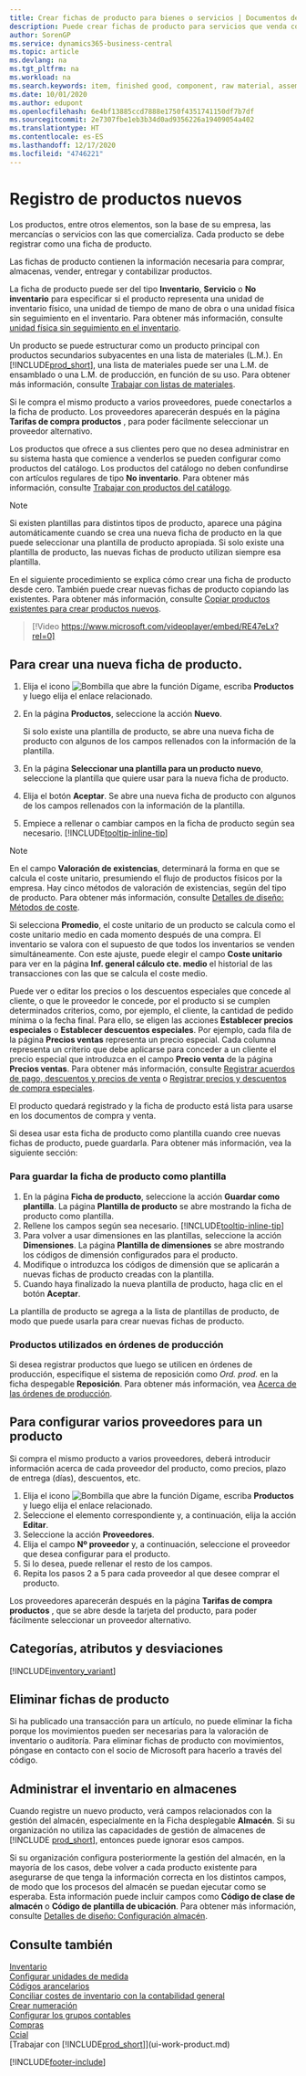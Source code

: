 ```yaml
---
title: Crear fichas de producto para bienes o servicios | Documentos de Microsoft
description: Puede crear fichas de producto para servicios que venda como horas y para productos físicos, como productos de ensamblaje, productos terminados, componentes o materias primas, que venda del inventario.
author: SorenGP
ms.service: dynamics365-business-central
ms.topic: article
ms.devlang: na
ms.tgt_pltfrm: na
ms.workload: na
ms.search.keywords: item, finished good, component, raw material, assembly item
ms.date: 10/01/2020
ms.author: edupont
ms.openlocfilehash: 6e4bf13885ccd7888e1750f4351741150df7b7df
ms.sourcegitcommit: 2e7307fbe1eb3b34d0ad9356226a19409054a402
ms.translationtype: HT
ms.contentlocale: es-ES
ms.lasthandoff: 12/17/2020
ms.locfileid: "4746221"
---
```

# <a name="register-new-items"></a>Registro de productos nuevos

Los productos, entre otros elementos, son la base de su empresa, las mercancías o servicios con las que comercializa. Cada producto se debe registrar como una ficha de producto.

Las fichas de producto contienen la información necesaria para comprar, almacenas, vender, entregar y contabilizar productos.

La ficha de producto puede ser del tipo **Inventario**, **Servicio** o **No inventario** para especificar si el producto representa una unidad de inventario físico, una unidad de tiempo de mano de obra o una unidad física sin seguimiento en el inventario. Para obtener más información, consulte [unidad física sin seguimiento en el inventario](inventory-about-item-types.md).

Un producto se puede estructurar como un producto principal con productos secundarios subyacentes en una lista de materiales (L.M.). En [!INCLUDE[prod_short](includes/prod_short.md)], una lista de materiales puede ser una L.M. de ensamblado o una L.M. de producción, en función de su uso. Para obtener más información, consulte [Trabajar con listas de materiales](inventory-how-work-BOMs.md).

Si le compra el mismo producto a varios proveedores, puede conectarlos a la ficha de producto. Los proveedores aparecerán después en la página **Tarifas de compra productos** , para poder fácilmente seleccionar un proveedor alternativo.

Los productos que ofrece a sus clientes pero que no desea administrar en su sistema hasta que comience a venderlos se pueden configurar como productos del catálogo. Los productos del catálogo no deben confundirse con artículos regulares de tipo **No inventario**. Para obtener más información, consulte [Trabajar con productos del catálogo](inventory-how-work-nonstock-items.md).  

> [!NOTE]  
> Si existen plantillas para distintos tipos de producto, aparece una página automáticamente cuando se crea una nueva ficha de producto en la que puede seleccionar una plantilla de producto apropiada. Si solo existe una plantilla de producto, las nuevas fichas de producto utilizan siempre esa plantilla.

En el siguiente procedimiento se explica cómo crear una ficha de producto desde cero. También puede crear nuevas fichas de producto copiando las existentes. Para obtener más información, consulte [Copiar productos existentes para crear productos nuevos](inventory-how-copy-items.md).  

> [!Video https://www.microsoft.com/videoplayer/embed/RE47eLx?rel=0]

## <a name="to-create-a-new-item-card"></a>Para crear una nueva ficha de producto.

1. Elija el icono ![Bombilla que abre la función Dígame](media/ui-search/search_small.png "Dígame qué desea hacer"), escriba **Productos** y luego elija el enlace relacionado.  
2. En la página **Productos**, seleccione la acción **Nuevo**.

    Si solo existe una plantilla de producto, se abre una nueva ficha de producto con algunos de los campos rellenados con la información de la plantilla.
3. En la página **Seleccionar una plantilla para un producto nuevo**, seleccione la plantilla que quiere usar para la nueva ficha de producto.
4. Elija el botón **Aceptar**. Se abre una nueva ficha de producto con algunos de los campos rellenados con la información de la plantilla.
5. Empiece a rellenar o cambiar campos en la ficha de producto según sea necesario. [!INCLUDE[tooltip-inline-tip](includes/tooltip-inline-tip_md.md)]

> [!NOTE]
> En el campo **Valoración de existencias**, determinará la forma en que se calcula el coste unitario, presumiendo el flujo de productos físicos por la empresa. Hay cinco métodos de valoración de existencias, según del tipo de producto. Para obtener más información, consulte [Detalles de diseño: Métodos de coste](design-details-costing-methods.md).
>
> Si selecciona **Promedio**, el coste unitario de un producto se calcula como el coste unitario medio en cada momento después de una compra. El inventario se valora con el supuesto de que todos los inventarios se venden simultáneamente. Con este ajuste, puede elegir el campo **Coste unitario** para ver en la página **Inf. general cálculo cte. medio** el historial de las transacciones con las que se calcula el coste medio.

Puede ver o editar los precios o los descuentos especiales que concede al cliente, o que le proveedor le concede, por el producto si se cumplen determinados criterios, como, por ejemplo, el cliente, la cantidad de pedido mínima o la fecha final. Para ello, se eligen las acciones **Establecer precios especiales** o **Establecer descuentos especiales**. Por ejemplo, cada fila de la página **Precios ventas** representa un precio especial. Cada columna representa un criterio que debe aplicarse para conceder a un cliente el precio especial que introduzca en el campo **Precio venta** de la página **Precios ventas**. Para obtener más información, consulte [Registrar acuerdos de pago, descuentos y precios de venta](sales-how-record-sales-price-discount-payment-agreements.md) o [Registrar precios y descuentos de compra especiales](purchasing-how-record-purchase-price-discount-payment-agreements.md).

El producto quedará registrado y la ficha de producto está lista para usarse en los documentos de compra y venta.

Si desea usar esta ficha de producto como plantilla cuando cree nuevas fichas de producto, puede guardarla. Para obtener más información, vea la siguiente sección:  

### <a name="to-save-the-item-card-as-a-template"></a>Para guardar la ficha de producto como plantilla

1. En la página **Ficha de producto**, seleccione la acción **Guardar como plantilla**. La página **Plantilla de producto** se abre mostrando la ficha de producto como plantilla.
2. Rellene los campos según sea necesario. [!INCLUDE[tooltip-inline-tip](includes/tooltip-inline-tip_md.md)]
3. Para volver a usar dimensiones en las plantillas, seleccione la acción **Dimensiones**. La página **Plantilla de dimensiones** se abre mostrando los códigos de dimensión configurados para el producto.
4. Modifique o introduzca los códigos de dimensión que se aplicarán a nuevas fichas de producto creadas con la plantilla.
5. Cuando haya finalizado la nueva plantilla de producto, haga clic en el botón **Aceptar**.

La plantilla de producto se agrega a la lista de plantillas de producto, de modo que puede usarla para crear nuevas fichas de producto.

### <a name="items-used-in-production-orders"></a>Productos utilizados en órdenes de producción

Si desea registrar productos que luego se utilicen en órdenes de producción, especifique el sistema de reposición como *Ord. prod.* en la ficha despegable **Reposición**. Para obtener más información, vea [Acerca de las órdenes de producción](production-about-production-orders.md).  

## <a name="to-set-up-multiple-vendors-for-an-item"></a>Para configurar varios proveedores para un producto

Si compra el mismo producto a varios proveedores, deberá introducir información acerca de cada proveedor del producto, como precios, plazo de entrega (días), descuentos, etc.  

1. Elija el icono ![Bombilla que abre la función Dígame](media/ui-search/search_small.png "Dígame qué desea hacer"), escriba **Productos** y luego elija el enlace relacionado.  
2. Seleccione el elemento correspondiente y, a continuación, elija la acción **Editar**.  
3. Seleccione la acción **Proveedores**.  
4. Elija el campo **Nº proveedor** y, a continuación, seleccione el proveedor que desea configurar para el producto.  
5. Si lo desea, puede rellenar el resto de los campos.  
6. Repita los pasos 2 a 5 para cada proveedor al que desee comprar el producto.

Los proveedores aparecerán después en la página **Tarifas de compra productos** , que se abre desde la tarjeta del producto, para poder fácilmente seleccionar un proveedor alternativo.

## <a name="categories-attributes-and-variants"></a>Categorías, atributos y desviaciones

[!INCLUDE[inventory_variant](includes/inventory_variant.md)]

## <a name="deleting-item-cards"></a>Eliminar fichas de producto

Si ha publicado una transacción para un artículo, no puede eliminar la ficha porque los movimientos pueden ser necesarias para la valoración de inventario o auditoría. Para eliminar fichas de producto con movimientos, póngase en contacto con el socio de Microsoft para hacerlo a través del código.  

## <a name="manage-inventory-in-warehouses"></a>Administrar el inventario en almacenes

Cuando registre un nuevo producto, verá campos relacionados con la gestión del almacén, especialmente en la Ficha desplegable **Almacén**. Si su organización no utiliza las capacidades de gestión de almacenes de [!INCLUDE [prod_short](includes/prod_short.md)], entonces puede ignorar esos campos.  

Si su organización configura posteriormente la gestión del almacén, en la mayoría de los casos, debe volver a cada producto existente para asegurarse de que tenga la información correcta en los distintos campos, de modo que los procesos del almacén se puedan ejecutar como se esperaba. Esta información puede incluir campos como **Código de clase de almacén** o **Código de plantilla de ubicación**. Para obtener más información, consulte [Detalles de diseño: Configuración almacén](design-details-warehouse-setup.md).  

## <a name="see-also"></a>Consulte también

[Inventario](inventory-manage-inventory.md)  
[Configurar unidades de medida](inventory-how-setup-units-of-measure.md)  
[Códigos arancelarios](finance-how-setup-report-intrastat.md#tariff-numbers)  
[Conciliar costes de inventario con la contabilidad general](finance-how-to-post-inventory-costs-to-the-general-ledger.md)  
[Crear numeración](ui-create-number-series.md)  
[Configurar los grupos contables](finance-posting-groups.md)  
[Compras](purchasing-manage-purchasing.md)  
[Ccial](sales-manage-sales.md)  
[Trabajar con [!INCLUDE[prod_short](includes/prod_short.md)]](ui-work-product.md)  


[!INCLUDE[footer-include](includes/footer-banner.md)]